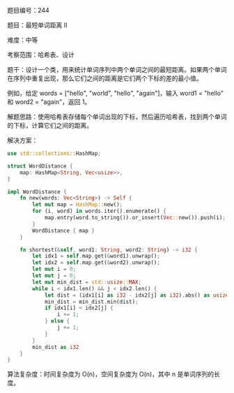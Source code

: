 题目编号：244

题目：最短单词距离 II

难度：中等

考察范围：哈希表、设计

题干：设计一个类，用来统计单词序列中两个单词之间的最短距离。如果两个单词在序列中重复出现，那么它们之间的距离是它们两个下标的差的最小值。

例如，给定 words = ["hello", "world", "hello", "again"]，输入 word1 = "hello" 和 word2 = "again"，返回 1。

解题思路：使用哈希表存储每个单词出现的下标，然后遍历哈希表，找到两个单词的下标，计算它们之间的距离。

解决方案：

```rust
use std::collections::HashMap;

struct WordDistance {
    map: HashMap<String, Vec<usize>>,
}

impl WordDistance {
    fn new(words: Vec<String>) -> Self {
        let mut map = HashMap::new();
        for (i, word) in words.iter().enumerate() {
            map.entry(word.to_string()).or_insert(Vec::new()).push(i);
        }
        WordDistance { map }
    }

    fn shortest(&self, word1: String, word2: String) -> i32 {
        let idx1 = self.map.get(&word1).unwrap();
        let idx2 = self.map.get(&word2).unwrap();
        let mut i = 0;
        let mut j = 0;
        let mut min_dist = std::usize::MAX;
        while i < idx1.len() && j < idx2.len() {
            let dist = (idx1[i] as i32 - idx2[j] as i32).abs() as usize;
            min_dist = min_dist.min(dist);
            if idx1[i] < idx2[j] {
                i += 1;
            } else {
                j += 1;
            }
        }
        min_dist as i32
    }
}
```

算法复杂度：时间复杂度为 O(n)，空间复杂度为 O(n)，其中 n 是单词序列的长度。